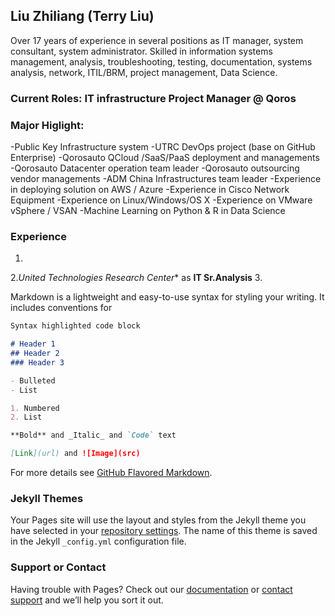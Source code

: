 ## Liu Zhiliang (Terry Liu)

Over 17 years of experience in several positions as IT manager, system consultant, system administrator. Skilled in information systems management, analysis, troubleshooting, testing, documentation, systems analysis, network, ITIL/BRM, project management, Data Science.

### Current Roles: IT infrastructure Project Manager @ Qoros

### Major Higlight:
-Public Key Infrastructure system
-UTRC DevOps project (base on GitHub Enterprise)
-Qorosauto QCloud /SaaS/PaaS deployment and managements
-Qorosauto Datacenter operation team leader
-Qorosauto outsourcing vendor managements
-ADM China Infrastructures team leader 
-Experience in deploying solution on AWS / Azure 
-Experience in Cisco Network Equipment
-Experience on Linux/Windows/OS X
-Experience on VMware vSphere / VSAN
-Machine Learning on Python & R in Data Science 

### Experience
1.
2.*United Technologies Research Center** as **IT Sr.Analysis**
3.



Markdown is a lightweight and easy-to-use syntax for styling your writing. It includes conventions for

```markdown
Syntax highlighted code block

# Header 1
## Header 2
### Header 3

- Bulleted
- List

1. Numbered
2. List

**Bold** and _Italic_ and `Code` text

[Link](url) and ![Image](src)
```

For more details see [GitHub Flavored Markdown](https://guides.github.com/features/mastering-markdown/).

### Jekyll Themes

Your Pages site will use the layout and styles from the Jekyll theme you have selected in your [repository settings](https://github.com/zhiliangpersonal/zhiliangpersonal.github.io/settings). The name of this theme is saved in the Jekyll `_config.yml` configuration file.

### Support or Contact

Having trouble with Pages? Check out our [documentation](https://help.github.com/categories/github-pages-basics/) or [contact support](https://github.com/contact) and we’ll help you sort it out.

